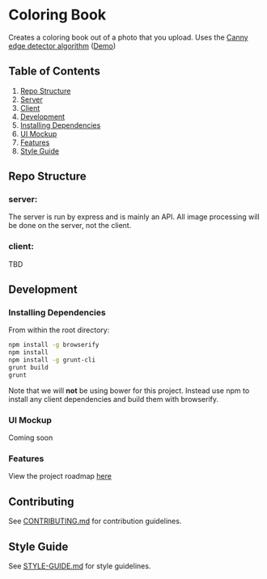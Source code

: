 # Coloring Book

Creates a coloring book out of a photo that you upload.
Uses the [Canny edge detector algorithm](https://en.wikipedia.org/wiki/Canny_edge_detector) ([Demo](http://inspirit.github.io/jsfeat/sample_canny_edge.html))
## Table of Contents

1. [Repo Structure](#repo-structure)
  1. [Server](#server)
  2. [Client](#client)
2. [Development](#development)
  1. [Installing Dependencies](#installing-dependencies)
  2. [UI Mockup](#ui-mockup)
  3. [Features](#features)
  4. [Style Guide](#style-guide)

## Repo Structure

### server:

The server is run by express and is mainly an API. All image processing will be done on the server, not the client.

### client:

TBD

## Development

### Installing Dependencies

From within the root directory:

```sh
npm install -g browserify
npm install
npm install -g grunt-cli
grunt build
grunt
```

Note that we will **not** be using bower for this project. Instead use npm to install any client dependencies and build them with browserify.

### UI Mockup

Coming soon

### Features

View the project roadmap [here](https://github.com/imagecolor/coloringbook/issues)

## Contributing

See [CONTRIBUTING.md](CONTRIBUTING.md) for contribution guidelines.

## Style Guide

See [STYLE-GUIDE.md](STYLE-GUIDE.md) for style guidelines.


